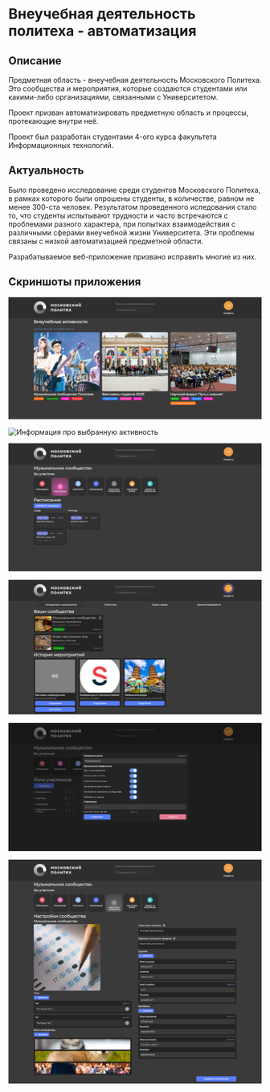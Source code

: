 # Внеучебная деятельность политеха - автоматизация

## Описание

Предметная область -  внеучебная деятельность Московского Политеха. Это сообщества и мероприятия, которые создаются
студентами или какими-либо организациями, связанными с Университетом.

Проект призван автоматизировать предметную область и процессы, протекающие внутри неё.

Проект был разработан студентами 4-ого курса факультета Информационных технологий.

## Актуальность

Было проведено исследование среди студентов Московского Политеха, в рамках которого были опрошены студенты,
в количестве, равном не менее 300-ста человек.
Результатом проведенного иследования стало то, что студенты испытывают трудности и часто
встречаются с проблемами разного характера, при попытках взаимодействия с различными сферами внеучебной жизни Университета.
Эти проблемы связаны с низкой автоматизацией предметной области.

Разрабатываемое веб-приложение призвано исправить многие из них.

## Скриншоты приложения

![Карточки внеучебной деятельности](https://github.com/IvanSergeev-me/polytech-extracurricular-activity/blob/main/screenshots/mainpage.png)

![Информация про выбранную активность](https://github.com/IvanSergeev-me/polytech-extracurricular-activity/blob/main/screenshots/activity.png)

![Расписание для занятия внутри сообщества](https://github.com/IvanSergeev-me/polytech-extracurricular-activity/blob/main/screenshots/schedule.png)

![Профиль с возможностью мониторинга активностей](https://github.com/IvanSergeev-me/polytech-extracurricular-activity/blob/main/screenshots/profile.png)

![Станица с настройкой ролей в сообществе](https://github.com/IvanSergeev-me/polytech-extracurricular-activity/blob/main/screenshots/roles.png)

![Настройка параметров активности](https://github.com/IvanSergeev-me/polytech-extracurricular-activity/blob/main/screenshots/settings.png)
